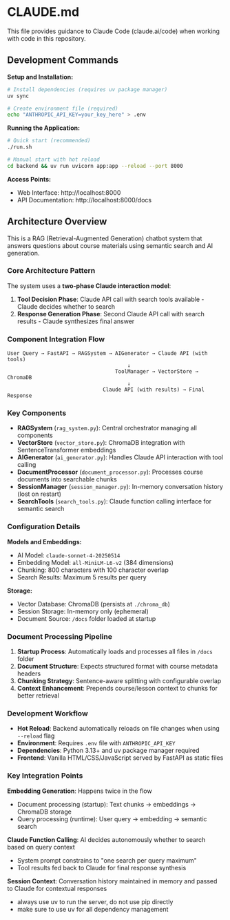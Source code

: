 # CLAUDE.md

This file provides guidance to Claude Code (claude.ai/code) when working with code in this repository.

## Development Commands

**Setup and Installation:**
```bash
# Install dependencies (requires uv package manager)
uv sync

# Create environment file (required)
echo "ANTHROPIC_API_KEY=your_key_here" > .env
```

**Running the Application:**
```bash
# Quick start (recommended)
./run.sh

# Manual start with hot reload
cd backend && uv run uvicorn app:app --reload --port 8000
```

**Access Points:**
- Web Interface: http://localhost:8000
- API Documentation: http://localhost:8000/docs

## Architecture Overview

This is a RAG (Retrieval-Augmented Generation) chatbot system that answers questions about course materials using semantic search and AI generation.

### Core Architecture Pattern

The system uses a **two-phase Claude interaction model**:
1. **Tool Decision Phase**: Claude API call with search tools available - Claude decides whether to search
2. **Response Generation Phase**: Second Claude API call with search results - Claude synthesizes final answer

### Component Integration Flow

```
User Query → FastAPI → RAGSystem → AIGenerator → Claude API (with tools)
                                       ↓
                                   ToolManager → VectorStore → ChromaDB
                                       ↓
                               Claude API (with results) → Final Response
```

### Key Components

- **RAGSystem** (`rag_system.py`): Central orchestrator managing all components
- **VectorStore** (`vector_store.py`): ChromaDB integration with SentenceTransformer embeddings
- **AIGenerator** (`ai_generator.py`): Handles Claude API interaction with tool calling
- **DocumentProcessor** (`document_processor.py`): Processes course documents into searchable chunks
- **SessionManager** (`session_manager.py`): In-memory conversation history (lost on restart)
- **SearchTools** (`search_tools.py`): Claude function calling interface for semantic search

### Configuration Details

**Models and Embeddings:**
- AI Model: `claude-sonnet-4-20250514` 
- Embedding Model: `all-MiniLM-L6-v2` (384 dimensions)
- Chunking: 800 characters with 100 character overlap
- Search Results: Maximum 5 results per query

**Storage:**
- Vector Database: ChromaDB (persists at `./chroma_db`)
- Session Storage: In-memory only (ephemeral)
- Document Source: `/docs` folder loaded at startup

### Document Processing Pipeline

1. **Startup Process**: Automatically loads and processes all files in `/docs` folder
2. **Document Structure**: Expects structured format with course metadata headers
3. **Chunking Strategy**: Sentence-aware splitting with configurable overlap
4. **Context Enhancement**: Prepends course/lesson context to chunks for better retrieval

### Development Workflow

- **Hot Reload**: Backend automatically reloads on file changes when using `--reload` flag
- **Environment**: Requires `.env` file with `ANTHROPIC_API_KEY`
- **Dependencies**: Python 3.13+ and uv package manager required
- **Frontend**: Vanilla HTML/CSS/JavaScript served by FastAPI as static files

### Key Integration Points

**Embedding Generation**: Happens twice in the flow
- Document processing (startup): Text chunks → embeddings → ChromaDB storage  
- Query processing (runtime): User query → embedding → semantic search

**Claude Function Calling**: AI decides autonomously whether to search based on query context
- System prompt constrains to "one search per query maximum"
- Tool results fed back to Claude for final response synthesis

**Session Context**: Conversation history maintained in memory and passed to Claude for contextual responses
- always use uv to run the server, do not use pip directly
- make sure to use uv for all dependency management